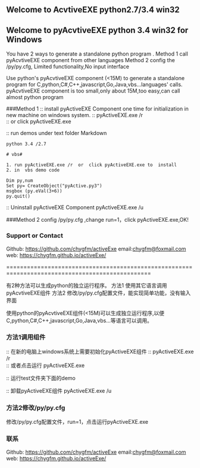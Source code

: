 ## Welcome to AcvtiveEXE   python2.7/3.4 win32
## Welcome to pyAcvtiveEXE  python 3.4 win32  for Windows
You have 2 ways to generate a standalone python program .
Method 1 call pyAcvtiveEXE component from other languages
Method 2 config the /py/py.cfg, Limited functionality,No input interface

Use python's pyAcvtiveEXE component (<15M) to generate a standalone program for C,python,C#,C++,javascript,Go,Java,vbs...languages' calls.
 pyAcvtiveEXE component is too small,only about 15M,too easy,can call almost python program

###Method 1
:: install pyActiveEXE Component one time for initialization in new machine on windows system.
:: pyActiveEXE.exe /r  
:: or  click pyActiveEXE.exe

:: run demos under text folder
Markdown  
```
python 3.4 /2.7

# vbs#
 
1. run pyActiveEXE.exe /r  or  click pyActiveEXE.exe to  install
2. in  vbs demo code

Dim py,num
Set py= CreateObject("pyActive.py3") 
msgbox (py.eVal(3+6))
py.quit()

```
:: Uninstall pyActiveEXE Component
pyActiveEXE.exe /u

###Method 2
config /py/py.cfg ,change run=1，click pyActiveEXE.exe,OK!

### Support or Contact
Github: https://github.com/chygfm/activeExe
email:chygfm@foxmail.com
web: https://chygfm.github.io/activeExe/


================================================================================================


有2种方法可以生成python的独立运行程序。
方法1 使用其它语言调用pyAcvtiveEXE组件
方法2 修改/py/py.cfg配置文件，能实现简单功能，没有输入界面

使用python的pyAcvtiveEXE组件(<15M)可以生成独立运行程序,以便C,python,C#,C++,javascript,Go,Java,vbs...等语言可以调用。

### 方法1调用组件
:: 在新的电脑上windows系统上需要初始化pyActiveEXE组件
:: pyActiveEXE.exe /r  
:: 或者点击运行 pyActiveEXE.exe

:: 运行test文件夹下面的demo

:: 卸载pyActiveEXE组件
pyActiveEXE.exe /u

### 方法2修改/py/py.cfg
修改/py/py.cfg配置文件，run=1，点击运行pyActiveEXE.exe

### 联系
Github: https://github.com/chygfm/activeExe
email:chygfm@foxmail.com
web: https://chygfm.github.io/activeExe/
 
